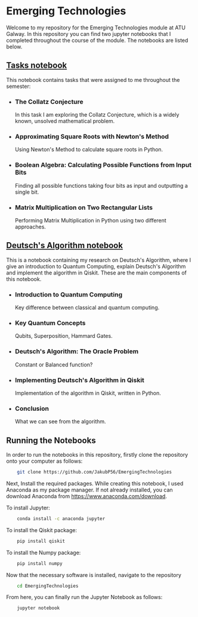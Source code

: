 # Emerging Technologies

Welcome to my repository for the Emerging Technologies module at ATU Galway. In this repository you can find two jupyter notebooks that I completed throughout the course of the module. The notebooks are listed below.

## [Tasks notebook](/tasks.ipynb)
This notebook contains tasks that were assigned to me throughout the semester:  
- ### The Collatz Conjecture
    In this task I am exploring the Collatz Conjecture, which is a widely known, unsolved mathematical problem.
- ### Approximating Square Roots with Newton's Method
    Using Newton's Method to calculate square roots in Python.
- ### Boolean Algebra: Calculating Possible Functions from Input Bits
    Finding all possible functions taking four bits as input and outputting a single bit.
- ### Matrix Multiplication on Two Rectangular Lists 
    Performing Matrix Multiplication in Python using two different approaches.

## [Deutsch's Algorithm notebook](/project.ipynb)

This is a notebook containing my research on Deutsch's Algorithm, where I give an introduction to Quantum Computing, explain Deutsch's Algorithm and implement the algorithm in Qiskit. These are the main components of this notebook.

- ### Introduction to Quantum Computing
    Key difference between classical and quantum computing.
- ### Key Quantum Concepts
    Qubits, Superposition, Hammard Gates.  
- ### Deutsch's Algorithm: The Oracle Problem
    Constant or Balanced function?
- ### Implementing Deutsch's Algorithm in Qiskit
    Implementation of the algorithm in Qiskit, written in Python.
- ### Conclusion
    What we can see from the algorithm.

## Running the Notebooks

In order to run the notebooks in this repository, firstly clone the repository onto your computer as follows:

```bash
    git clone https://github.com/JakubP56/EmergingTechnologies
```

Next, Install the required packages. While creating this notebook, I used Anaconda as my package manager. If not already installed,
you can download Anaconda from https://www.anaconda.com/download.

To install Jupyter:

```bash
    conda install -c anaconda jupyter
```

To install the Qiskit package:

```bash
    pip install qiskit
```
To install the Numpy package:

```bash
    pip install numpy
```
    
Now that the necessary software is installed, navigate to the repository

```bash 
    cd EmergingTechnologies
```  
From here, you can finally run the Jupyter Notebook as follows:

```bash 
    jupyter notebook
```

